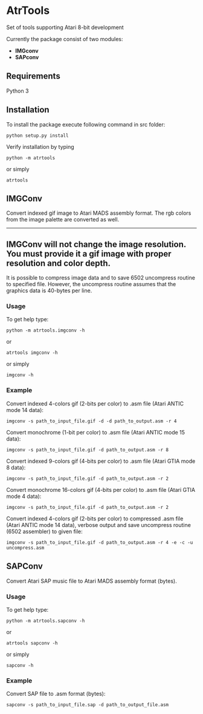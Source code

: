 # AtrTools
Set of tools supporting Atari 8-bit development

Currently the package consist of two modules:
- **IMGconv**
- **SAPconv**

## Requirements

Python 3 

## Installation

To install the package execute following command in src folder:

`python setup.py install`

Verify installation by typing

`python -m atrtools`

or simply

`atrtools`

## IMGConv

Convert indexed gif image to Atari MADS assembly format. The rgb colors from the image palette are converted as well.

---
**IMGConv will not change the image resolution. You must provide it a gif image with proper resolution and color depth.**
---

It is possible to compress image data and to save 6502 uncompress routine to specified file.
However, the uncompress routine assumes that the graphics data is 40-bytes per line.

### Usage

To get help type:

`python -m atrtools.imgconv -h`

or 

`atrtools imgconv -h`

or simply

`imgconv -h`

### Example

Convert indexed 4-colors gif (2-bits per color) to .asm file (Atari ANTIC mode 14 data):

`imgconv -s path_to_input_file.gif -d -d path_to_output.asm -r 4`

Convert monochrome (1-bit per color) to .asm file (Atari ANTIC mode 15 data):

`imgconv -s path_to_input_file.gif -d path_to_output.asm -r 8`

Convert indexed 9-colors gif (4-bits per color) to .asm file (Atari GTIA mode 8 data):

`imgconv -s path_to_input_file.gif -d path_to_output.asm -r 2`

Convert monochrome 16-colors gif (4-bits per color) to .asm file (Atari GTIA mode 4 data):

`imgconv -s path_to_input_file.gif -d path_to_output.asm -r 2`

Convert indexed 4-colors gif (2-bits per color) to compressed .asm file (Atari ANTIC mode 14 data), verbose output and save  uncompress  routine (6502 assembler) to given file:

`imgconv -s path_to_input_file.gif -d path_to_output.asm -r 4 -e -c -u uncompress.asm`

## SAPConv

Convert Atari SAP music file to Atari MADS assembly format (bytes).

### Usage

To get help type:

`python -m atrtools.sapconv -h`

or 

`atrtools sapconv -h`

or simply

`sapconv -h`

### Example

Convert SAP file to .asm format (bytes):

`sapconv -s path_to_input_file.sap -d path_to_output_file.asm`
